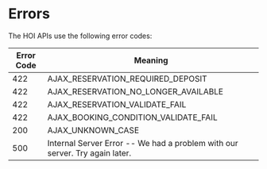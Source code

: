 # Errors

The HOI APIs use the following error codes:


Error Code | Meaning
---------- | -------
422 | AJAX_RESERVATION_REQUIRED_DEPOSIT
422 | AJAX_RESERVATION_NO_LONGER_AVAILABLE
422 | AJAX_RESERVATION_VALIDATE_FAIL
422 | AJAX_BOOKING_CONDITION_VALIDATE_FAIL
200 | AJAX_UNKNOWN_CASE 
500 | Internal Server Error -- We had a problem with our server. Try again later.

